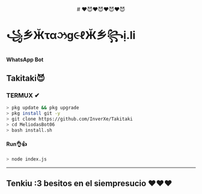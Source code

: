 <p align="center">
# ❤️😈❤️😈❤️😈❤️😈

</p>

# ꧁乡Ӂταઝg૯ℓӁ乡꧂ị.li

#### WhatsApp Bot

## Takitaki😈


### TERMUX ✔
```bash
> pkg update && pkg upgrade
> pkg install git -y
> git clone https://github.com/InverXe/Takitaki
> cd MeliodasBot06
> bash install.sh 
```
#### Run👌👍
```bash
> node index.js
```

---------
## Tenkiu :3 besitos en el siempresucio ❤️❤️❤️
